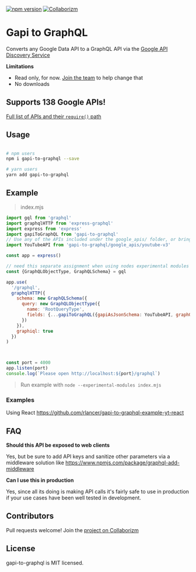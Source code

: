 [![npm version](https://badge.fury.io/js/graphql-add-middleware.svg)](https://badge.fury.io/js/graphql-add-middleware)
[![Collaborizm](https://www.collaborizm.com/GitHubBadge.svg)](https://www.collaborizm.com/project/Skkk3bBA-)

# Gapi to GraphQL 

Converts any Google Data API to a GraphQL API via the [Google API Discovery Service](https://developers.google.com/discovery/)

**Limitations** 

* Read only, for now. [ Join the team](https://www.collaborizm.com/project/Skkk3bBA-) to help change that
* No downloads 


## Supports 138 Google APIs!

[Full list of APIs and their `require()` path](/docs/GoogleAPIs.md)

## Usage

```bash

# npm users
npm i gapi-to-graphql --save

# yarn users 
yarn add gapi-to-graphql 

``` 


## Example 

> index.mjs 
```javascript
import gql from 'graphql'
import graphqlHTTP from 'express-graphql'
import express from 'express'
import gapiToGraphQL from 'gapi-to-graphql'
// Use any of the APIs included under the google_apis/ folder, or bring your own API descriptor
import YouTubeAPI from 'gapi-to-graphql/google_apis/youtube-v3'

const app = express()

// need this separate assignment when using nodes experimental modules feature 
const {GraphQLObjectType, GraphQLSchema} = gql

app.use(
  '/graphql',
  graphqlHTTP({
    schema: new GraphQLSchema({
      query: new GraphQLObjectType({
        name: 'RootQueryType',
        fields: {...gapiToGraphQL({gapiAsJsonSchema: YouTubeAPI, graphQLModule: gql})}
      })
    }),
    graphiql: true
  })
)



const port = 4000
app.listen(port)
console.log(`Please open http://localhost:${port}/graphql`)
```

> Run  example with `node --experimental-modules index.mjs`



### Examples 
Using React https://github.com/rlancer/gapi-to-graphql-example-yt-react

## FAQ

**Should this API be exposed to web clients**

Yes, but be sure to add API keys and sanitize other parameters via a middleware solution like https://www.npmjs.com/package/graphql-add-middleware 

**Can I use this in production**

Yes, since all its doing is making API calls it's fairly safe to use in production if your use cases have been well tested in development.  

## Contributors 

Pull requests welcome!
Join the [project on Collaborizm](https://www.collaborizm.com/project/Skkk3bBA-)

## License

gapi-to-graphql is MIT licensed.
